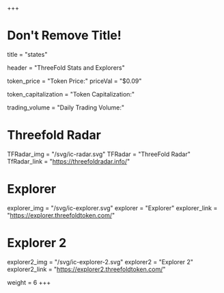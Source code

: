 +++
# Don't Remove Title!
title = "states"

header = "ThreeFold Stats and Explorers"

token_price = "Token Price:"
priceVal = "$0.09"

token_capitalization = "Token Capitalization:"

trading_volume = "Daily Trading Volume:"

# Threefold Radar
TFRadar_img = "/svg/ic-radar.svg"
TFRadar = "ThreeFold Radar"
TfRadar_link = "https://threefoldradar.info/"

# Explorer
explorer_img = "/svg/ic-explorer.svg"
explorer = "Explorer"
explorer_link = "https://explorer.threefoldtoken.com/"

# Explorer 2
explorer2_img = "/svg/ic-explorer-2.svg"
explorer2 = "Explorer 2"
explorer2_link = "https://explorer2.threefoldtoken.com/"

weight = 6
+++
